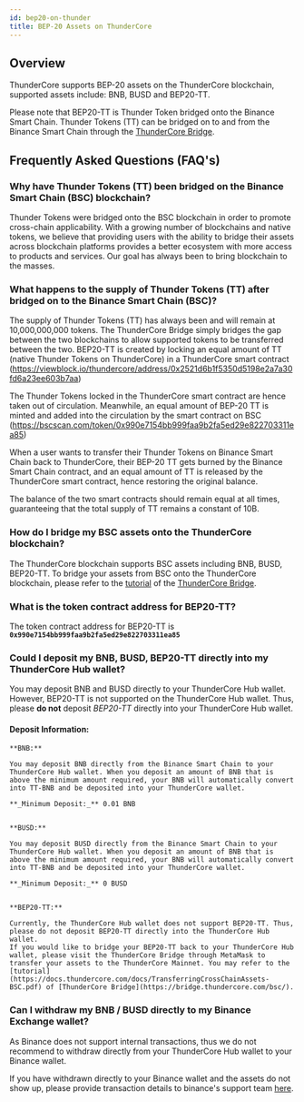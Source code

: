 ```yaml
---
id: bep20-on-thunder
title: BEP-20 Assets on ThunderCore
---
```


## Overview
ThunderCore supports BEP-20 assets on the ThunderCore blockchain, supported assets include: BNB, BUSD and BEP20-TT.

Please note that BEP20-TT is Thunder Token bridged onto the Binance Smart Chain. Thunder Tokens (TT) can be bridged on to and from the Binance Smart Chain through the [ThunderCore Bridge](https://bridge.thundercore.com/bsc/).
 

## Frequently Asked Questions (FAQ's)

### **Why have Thunder Tokens (TT) been bridged on the Binance Smart Chain (BSC) blockchain?**

Thunder Tokens were bridged onto the BSC blockchain in order to promote cross-chain applicability. With a growing number of blockchains and native tokens, we believe that providing users with the ability to bridge their assets across blockchain platforms provides a better ecosystem with more access to products and services. Our goal has always been to bring blockchain to the masses.


### **What happens to the supply of Thunder Tokens (TT) after bridged on to the Binance Smart Chain (BSC)?**

The supply of Thunder Tokens (TT) has always been and will remain at 10,000,000,000 tokens. The ThunderCore Bridge simply bridges the gap between the two blockchains to allow supported tokens to be transferred between the two. BEP20-TT is created by locking an equal amount of TT (native Thunder Tokens on ThunderCore) in a ThunderCore smart contract (https://viewblock.io/thundercore/address/0x2521d6b1f5350d5198e2a7a30fd6a23ee603b7aa)

The Thunder Tokens locked in the ThunderCore smart contract are hence taken out of circulation. Meanwhile, an equal amount of BEP-20 TT is minted and added into the circulation by the smart contract on BSC (https://bscscan.com/token/0x990e7154bb999faa9b2fa5ed29e822703311ea85)

When a user wants to transfer their Thunder Tokens on Binance Smart Chain back to ThunderCore, their BEP-20 TT gets burned by the Binance Smart Chain contract, and an equal amount of TT is released by the ThunderCore smart contract, hence restoring the original balance.

The balance of the two smart contracts should remain equal at all times, guaranteeing that the total supply of TT remains a constant of 10B.


### **How do I bridge my BSC assets onto the ThunderCore blockchain?**

The ThunderCore blockchain supports BSC assets including BNB, BUSD, BEP20-TT. To bridge your assets from BSC onto the ThunderCore blockchain, please refer to the [tutorial](https://docs.thundercore.com/docs/TransferringCrossChainAssets-BSC.pdf) of the [ThunderCore Bridge](https://bridge.thundercore.com/bsc/).


### What is the token contract address for BEP20-TT?
The token contract address for BEP20-TT is **`0x990e7154bb999faa9b2fa5ed29e822703311ea85`**


### **Could I deposit my BNB, BUSD, BEP20-TT directly into my ThunderCore Hub wallet?**

You may deposit BNB and BUSD directly to your ThunderCore Hub wallet. However, BEP20-TT is not supported on the ThunderCore Hub wallet. Thus, please **do not** deposit _BEP20-TT_ directly into your ThunderCore Hub wallet.

#### Deposit Information:
```
**BNB:**

You may deposit BNB directly from the Binance Smart Chain to your ThunderCore Hub wallet. When you deposit an amount of BNB that is above the minimum amount required, your BNB will automatically convert into TT-BNB and be deposited into your ThunderCore wallet.

**_Minimum Deposit:_** 0.01 BNB


**BUSD:**

You may deposit BUSD directly from the Binance Smart Chain to your ThunderCore Hub wallet. When you deposit an amount of BNB that is above the minimum amount required, your BNB will automatically convert into TT-BNB and be deposited into your ThunderCore wallet.

**_Minimum Deposit:_** 0 BUSD


**BEP20-TT:**

Currently, the ThunderCore Hub wallet does not support BEP20-TT. Thus, please do not deposit BEP20-TT directly into the ThunderCore Hub wallet. 
If you would like to bridge your BEP20-TT back to your ThunderCore Hub wallet, please visit the ThunderCore Bridge through MetaMask to transfer your assets to the ThunderCore Mainnet. You may refer to the [tutorial](https://docs.thundercore.com/docs/TransferringCrossChainAssets-BSC.pdf) of [ThunderCore Bridge](https://bridge.thundercore.com/bsc/).
```

### Can I withdraw my BNB / BUSD directly to my Binance Exchange wallet?

As Binance does not support internal transactions, thus we do not recommend to withdraw directly from your ThunderCore Hub wallet to your Binance wallet. 

If you have withdrawn directly to your Binance wallet and the assets do not show up, please provide transaction details to binance's support team [here](https://www.binance.com/en/chat).


